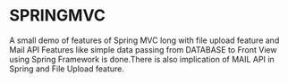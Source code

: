 # SPRINGMVC
A small demo of features of Spring MVC long with file upload feature and Mail API
Features like simple data passing from DATABASE to Front View using Spring Framework is done.There is also implication of MAIL API in Spring and File Upload feature.
